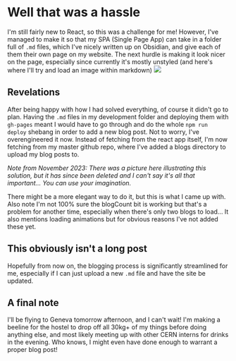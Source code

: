 [//]: # (Setting up the blog)
[//]: # (28/07/2021)
# Well that was a hassle
I'm still fairly new to React, so this was a challenge for me!  However, I've managed to make it so that my SPA (Single Page App) can take in a folder full of `.md` files, which I've nicely written up on Obsidian, and give each of them their own page on my website.  The next hurdle is making it look nicer on the page, especially since currently it's mostly unstyled (and here's where I'll try and load an image within markdown)
![](https://images.dog.ceo/breeds/dachshund/kaninchen-dachshund-953699_640.jpg)

## Revelations
After being happy with how I had solved everything, of course it didn't go to plan.  Having the `.md` files in my development folder and deploying them with `gh-pages` meant I would have to go through and do the whole `npm run deploy` shebang in order to add a new blog post.
Not to worry, I've overengineered it now.  Instead of fetching from the react app itself, I'm now fetching from my master github repo, where I've added a blogs directory to upload my blog posts to.

_Note from November 2023: There was a picture here illustrating this solution, but it has since been deleted and I can't say it's all that important... You can use your imagination._

There might be a more elegant way to do it, but this is what I came up with.  Also note I'm not 100% sure the blogCount bit is working but that's a problem for another time, especially when there's only two blogs to load...  It also mentions loading animations but for obvious reasons I've not added these yet.

## This obviously isn't a long post
Hopefully from now on, the blogging process is significantly streamlined for me, especially if I can just upload a new `.md` file and have the site be updated.

## A final note
I'll be flying to Geneva tomorrow afternoon, and I can't wait!  I'm making a beeline for the hostel to drop off all 30kg+ of my things before doing anything else, and most likely meeting up with other CERN interns for drinks in the evening.  Who knows, I might even have done enough to warrant a proper blog post!
